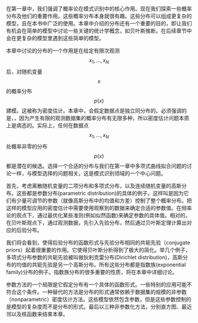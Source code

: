 在第一章中，我们强调了概率论在模式识别中的核心作用。现在我们探索一些概率分布及他们的重要作用。这些概率分布本身就很有趣。这些分布可以组成更复杂的模型，且在本书中广泛的使用。本章中介绍的分布还有一个重要的目的，即让我们有机会在简单的模型中讨论一些关键的统计学概念，如贝叶斯推断。在后续章节中会在更复杂的模型里遇到这些简单的模型。    

本章中讨论的分布的一个作用是在给定有限次观测$$ x_1,...,x_N $$后，对随机变量$$ x $$的概率分布$$ p(x) $$建模。这被称为密度估计。本章中，会假定数据点是独立同分布的。必须强调的是，，因为产生有限的观测数据集的概率分布有无限多种，所以密度估计问题本质上是病态的。实际上，任何在数据点$$ x_1,...,x_N $$处概率非零的分布$$ p(x) $$都是潜在的候选。选择一个合适的分布与我们在第一章中多项式曲线拟合问题的讨论一样，与模型选择的问题相关。这是模式识别领域的一个中心问题。    

首先，考虑离散随机变量的二项分布和多项式分布，以及连续随机变量的高斯分布。这些都是参数分布(parametric distribution)的具体的例子。这样叫是因为它们有少量可调节的参数（就像高斯分布中的均值和方差）控制了整个概率分布。把这样的模型应用的密度估计中需要使用观察到的数据来确定合适的参数值。在频率论的观点下，通过最优化某些准则(例如似然函数)来确定参数的具体值。相对的，在贝叶斯观点下，通过观测数据，先引入先验分布，然后通过贝叶斯定理计算出对应的后验分布。    

我们将会看到，使得后验分布的函数形式与先验分布相同的共轭先验（conjugate priors）起着很重要的作用。它使得贝叶斯分析得到了极大的简化。举几个例子，多项式分布参数的共轭先验被叫做狄利克雷分布(Dirichlet distribution)，高斯分布的均值的共轭先验是另一个高斯分布。所有这些分布都是指数族(exponential family)分布的例子。指数族分布的很多重要的性质，将在本章中详细讨论。    

参数方法的一个局限是它假定分布有一个具体的函数形式。一些特别的应用可能不符合这个条件。一种替代的方法是分布的形式通常依赖于数据集的规模的非参数（nonparametric）密度估计方法。这些模型依然包含参数，但是这些参数控制的是模型的复杂度而不是分布的形式。最后以三种非参数化方法，分别直方图、最近邻以及核函数来结束本章。

